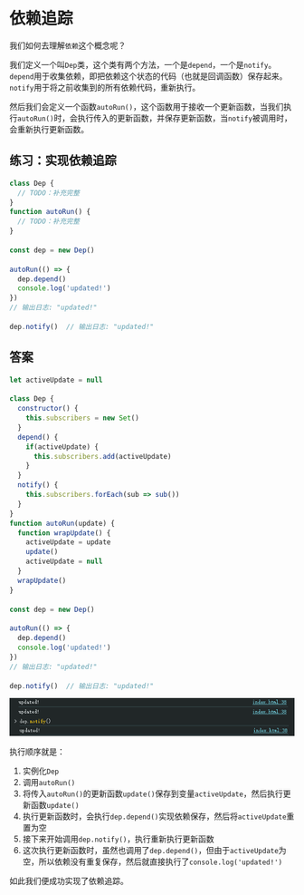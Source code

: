 # 依赖追踪

我们如何去理解`依赖`这个概念呢？

我们定义一个叫`Dep`类，这个类有两个方法，一个是`depend`，一个是`notify`。
`depend`用于收集依赖，即把依赖这个状态的代码（也就是回调函数）保存起来。
`notify`用于将之前收集到的所有依赖代码，重新执行。

然后我们会定义一个函数`autoRun()`，这个函数用于接收一个更新函数，当我们执行`autoRun()`时，会执行传入的更新函数，并保存更新函数，当`notify`被调用时，会重新执行更新函数。

## 练习：实现依赖追踪

```js
class Dep {
  // TODO：补充完整
}
function autoRun() {
  // TODO：补充完整
}

const dep = new Dep()

autoRun(() => {
  dep.depend()
  console.log('updated!')
})
// 输出日志: "updated!"

dep.notify()  // 输出日志: "updated!"

```

## 答案
```js
let activeUpdate = null

class Dep {
  constructor() {
    this.subscribers = new Set()
  }
  depend() {
    if(activeUpdate) {
      this.subscribers.add(activeUpdate)
    }
  }
  notify() {
    this.subscribers.forEach(sub => sub())
  }
}
function autoRun(update) {
  function wrapUpdate() {
    activeUpdate = update
    update()
    activeUpdate = null
  }
  wrapUpdate()
}

const dep = new Dep()

autoRun(() => {
  dep.depend()
  console.log('updated!')
})
// 输出日志: "updated!"

dep.notify()  // 输出日志: "updated!"


```

<img src="./markdown_assets/image-20250614155125145.png" alt="image-20250614155125145" style="zoom:150%;" />

执行顺序就是：

1. 实例化`Dep`
2. 调用`autoRun()`
3. 将传入`autoRun()`的更新函数`update()`保存到变量`activeUpdate`，然后执行更新函数`update()`
4. 执行更新函数时，会执行`dep.depend()`实现依赖保存，然后将`activeUpdate`重置为空
5. 接下来开始调用`dep.notify()`，执行重新执行更新函数
6. 这次执行更新函数时，虽然也调用了`dep.depend()`，但由于`activeUpdate`为空，所以依赖没有重复保存，然后就直接执行了`console.log('updated!')`



如此我们便成功实现了依赖追踪。






















